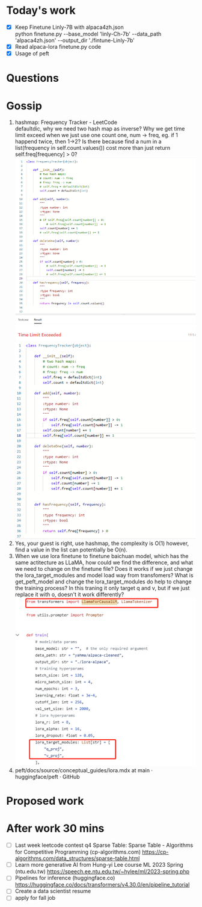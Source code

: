 # Today's work  
- [x] Keep Finetune Linly-7B with alpaca4zh.json  
python finetune.py     --base_model 'linly-Ch-7b'     --data_path 'alpaca4zh.json'     --output_dir './fintune-Linly-7b'  
- [x] Read alpaca-lora finetune.py code  
- [x] Usage of peft
# Questions

# Gossip
1. hashmap: Frequency Tracker - LeetCode   
defaultdic, why we need two hash map as inverse? Why we get time limit exceed when we just use one count one, num -> freq, eg. if 1 happend twice, then 1->2? Is there because find a num in a list(frequency in self.count.values()) cost more than just return self.freq[frequency] > 0?  
![hashmap1](Screenshots/2023-06-15-pic1.jpg)  
![hashmap2](Screenshots/2023-06-15-pic2.jpg)
  1. Yes, your guest is right, use hashmap, the complexity is O(1) however, find a value in the list can potentially be O(n).  
2. When we use lora finetune to finetune baichuan model, which has the same actitecture as LLaMA, how could we find the difference, and what we need to change on the finetune file? Does it works if we just change the lora_target_modules and model load way from transfomers? What is get_peft_model and change the lora_target_modules do help to change the training process? In this traning it only target q and v, but if we just replace it with o, doesn't it work differently?  
![finetune3](Screenshots/2023-06-15-pic3.jpg)  
  1. peft/docs/source/conceptual_guides/lora.mdx at main · huggingface/peft · GitHub  
# Proposed work  

# After work 30 mins
- [ ] Last week leetcode contest q4
Sparse Table: Sparse Table - Algorithms for Competitive Programming (cp-algorithms.com) https://cp-algorithms.com/data_structures/sparse-table.html  
- [ ] Learn more generative AI from Hung-yi Lee course
ML 2023 Spring (ntu.edu.tw) https://speech.ee.ntu.edu.tw/~hylee/ml/2023-spring.php  
- [ ] Pipelines for inference (huggingface.co) https://huggingface.co/docs/transformers/v4.30.0/en/pipeline_tutorial  
- [ ] Create a data scientist resume
- [ ] apply for fall job
